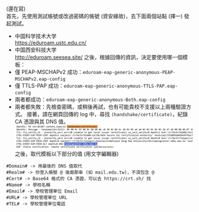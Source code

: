 (還在寫)<br>
首先，先使用測試帳號或改過密碼的帳號 (資安緣故)，去下面兩個站點 (擇一) 發起測試。<br>
- 中国科学技术大学<br>
  <https://eduroam.ustc.edu.cn/>
- 中国西安科技大学<br>
  <http://eduroam.seesea.site/>
之後，根據回傳的資訊，決定要使用哪一個模板：<br>
- 僅 PEAP-MSCHAPv2 成功：`eduroam-eap-generic-anonymous-PEAP-MSCHAPv2.eap-config`
- 僅 TTLS-PAP 成功：`eduroam-eap-generic-anonymous-TTLS-PAP.eap-config`
- 兩者都成功：`eduroam-eap-generic-anonymous-Both.eap-config`
- 兩者都失敗：先檢查密碼，或稍後再試，也有可能貴校不支援以上兩種驗證方式。
接著，請在網頁回傳的 log 中，尋找 `(handshake/certificate)`，紀錄 CA 憑證與其 DNS 值。
![Cert](cert.png)
之後，取代模板以下部分的值 (用文字編輯器)
```
#Domain# -> 用最後的 DNS 值取代
#Realm# -> 你登入帳號 @ 後面那串 (如 mail.edu.tw)，不須包含 @
#Cert# -> Base64 格式的 CA 憑證，可以去 https://crt.sh/ 找
#Name# -> 學校名稱
#Email# -> 學校管理單位 Email
#URL# -> 學校管理單位 URL
#TEL# -> 學校管理單位電話
```